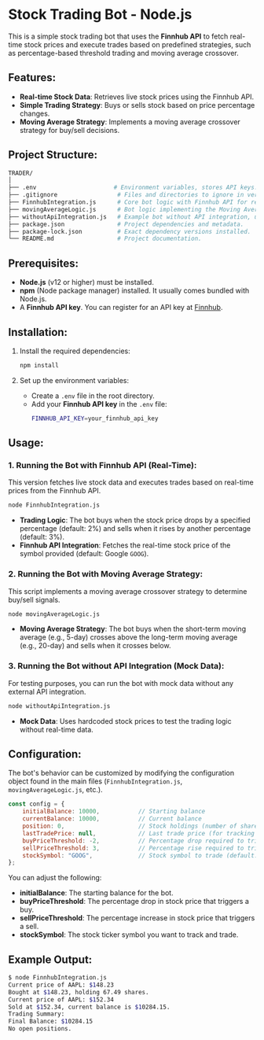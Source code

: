 # Stock Trading Bot - Node.js

This is a simple stock trading bot that uses the **Finnhub API** to fetch real-time stock prices and execute trades based on predefined strategies, such as percentage-based threshold trading and moving average crossover.

## Features:
- **Real-time Stock Data**: Retrieves live stock prices using the Finnhub API.
- **Simple Trading Strategy**: Buys or sells stock based on price percentage changes.
- **Moving Average Strategy**: Implements a moving average crossover strategy for buy/sell decisions.

## Project Structure:
```bash
TRADER/
│
├── .env                      # Environment variables, stores API keys.
├── .gitignore                 # Files and directories to ignore in version control.
├── FinnhubIntegration.js      # Core bot logic with Finnhub API for real-time stock data.
├── movingAverageLogic.js      # Bot logic implementing the Moving Average Crossover Strategy.
├── withoutApiIntegration.js   # Example bot without API integration, uses mock data.
├── package.json               # Project dependencies and metadata.
├── package-lock.json          # Exact dependency versions installed.
└── README.md                  # Project documentation.
```

## Prerequisites:
- **Node.js** (v12 or higher) must be installed.
- **npm** (Node package manager) installed. It usually comes bundled with Node.js.
- A **Finnhub API key**. You can register for an API key at [Finnhub](https://finnhub.io/).

## Installation:

1. Install the required dependencies:
   ```bash
   npm install
   ```

2. Set up the environment variables:
   - Create a `.env` file in the root directory.
   - Add your **Finnhub API key** in the `.env` file:
     ```bash
     FINNHUB_API_KEY=your_finnhub_api_key
     ```

## Usage:

### 1. Running the Bot with Finnhub API (Real-Time):
This version fetches live stock data and executes trades based on real-time prices from the Finnhub API.

```bash
node FinnhubIntegration.js
```

- **Trading Logic**: The bot buys when the stock price drops by a specified percentage (default: 2%) and sells when it rises by another percentage (default: 3%).
- **Finnhub API Integration**: Fetches the real-time stock price of the symbol provided (default: Google `GOOG`).

### 2. Running the Bot with Moving Average Strategy:
This script implements a moving average crossover strategy to determine buy/sell signals.

```bash
node movingAverageLogic.js
```

- **Moving Average Strategy**: The bot buys when the short-term moving average (e.g., 5-day) crosses above the long-term moving average (e.g., 20-day) and sells when it crosses below.

### 3. Running the Bot without API Integration (Mock Data):
For testing purposes, you can run the bot with mock data without any external API integration.

```bash
node withoutApiIntegration.js
```

- **Mock Data**: Uses hardcoded stock prices to test the trading logic without real-time data.

## Configuration:

The bot's behavior can be customized by modifying the configuration object found in the main files (`FinnhubIntegration.js`, `movingAverageLogic.js`, etc.).

```javascript
const config = {
    initialBalance: 10000,           // Starting balance
    currentBalance: 10000,           // Current balance
    position: 0,                     // Stock holdings (number of shares)
    lastTradePrice: null,            // Last trade price (for tracking purposes)
    buyPriceThreshold: -2,           // Percentage drop required to trigger a buy
    sellPriceThreshold: 3,           // Percentage rise required to trigger a sell
    stockSymbol: "GOOG",             // Stock symbol to trade (default: Google)
};
```

You can adjust the following:
- **initialBalance**: The starting balance for the bot.
- **buyPriceThreshold**: The percentage drop in stock price that triggers a buy.
- **sellPriceThreshold**: The percentage increase in stock price that triggers a sell.
- **stockSymbol**: The stock ticker symbol you want to track and trade.

## Example Output:
```bash
$ node FinnhubIntegration.js
Current price of AAPL: $148.23
Bought at $148.23, holding 67.49 shares.
Current price of AAPL: $152.34
Sold at $152.34, current balance is $10284.15.
Trading Summary:
Final Balance: $10284.15
No open positions.
```


